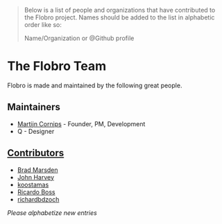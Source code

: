 > Below is a list of people and organizations that have contributed
> to the Flobro project. Names should be added to the list in
> alphabetic order like so:  
>
> Name/Organization <email address> or @Github profile

# The Flobro Team

Flobro is made and maintained by the following great people.

## Maintainers

* [Martijn Cornips](https://github.com/cornips) - Founder, PM, Development
* Q - Designer

## [Contributors](https://github.com/flobro/flobro-chrome-app/graphs/contributors)

* [Brad Marsden](https://github.com/SilentBot1)
* [John Harvey](https://github.com/john681611)
* [koostamas](https://github.com/koostamas)
* [Ricardo Boss](https://github.com/ricardoboss)
* [richardbdzoch](https://github.com/richardbdzoch)

_Please alphabetize new entries_
